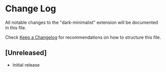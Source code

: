 # Change Log

All notable changes to the "dark-minimalist" extension will be documented in this file.

Check [Keep a Changelog](http://keepachangelog.com/) for recommendations on how to structure this file.

## [Unreleased]

- Initial release
